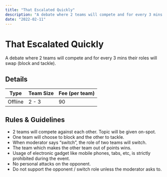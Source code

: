 ```yaml
---
title: "That Escalated Quickly"
description: "A debate where 2 teams will compete and for every 3 mins their roles will swap (block and tackle)."
date: "2022-02-11"
---
```


# That Escalated Quickly

A debate where 2 teams will compete and for every 3 mins their roles will swap (block and tackle).

## Details

| Type    | Team Size | Fee (per team) |
| ------- | --------- | -------------- |
| Offline | 2 - 3     | 90             |

## Rules & Guidelines

-   2 teams will compete against each other. Topic will be given on-spot.
-   One team will choose to block and the other to tackle.
-   When moderator says “switch”, the role of two teams will switch.
-   The team which makes the other team out of points wins.
-   Usage of electronic gadget like mobile phones, tabs, etc, is strictly prohibited during the event.
-   No personal attacks on the opponent.
-   Do not support the opponent / switch role unless the moderator asks to.
